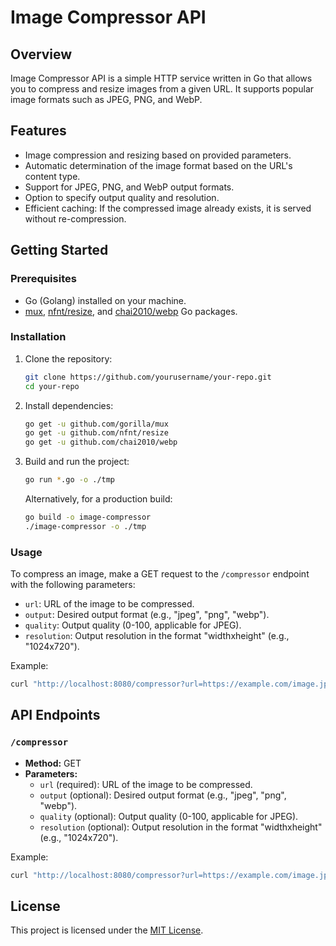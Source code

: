 # Image Compressor API

## Overview

Image Compressor API is a simple HTTP service written in Go that allows you to compress and resize images from a given URL. It supports popular image formats such as JPEG, PNG, and WebP.

## Features

- Image compression and resizing based on provided parameters.
- Automatic determination of the image format based on the URL's content type.
- Support for JPEG, PNG, and WebP output formats.
- Option to specify output quality and resolution.
- Efficient caching: If the compressed image already exists, it is served without re-compression.

## Getting Started

### Prerequisites

- Go (Golang) installed on your machine.
- [mux](https://github.com/gorilla/mux), [nfnt/resize](https://github.com/nfnt/resize), and [chai2010/webp](https://github.com/chai2010/webp) Go packages.

### Installation

1. Clone the repository:

   ```bash
   git clone https://github.com/yourusername/your-repo.git
   cd your-repo
   ```

2. Install dependencies:

   ```bash
   go get -u github.com/gorilla/mux
   go get -u github.com/nfnt/resize
   go get -u github.com/chai2010/webp
   ```

3. Build and run the project:

   ```bash
   go run *.go -o ./tmp
   ```

   Alternatively, for a production build:

   ```bash
   go build -o image-compressor
   ./image-compressor -o ./tmp
   ```

### Usage

To compress an image, make a GET request to the `/compressor` endpoint with the following parameters:

- `url`: URL of the image to be compressed.
- `output`: Desired output format (e.g., "jpeg", "png", "webp").
- `quality`: Output quality (0-100, applicable for JPEG).
- `resolution`: Output resolution in the format "widthxheight" (e.g., "1024x720").

Example:

```bash
curl "http://localhost:8080/compressor?url=https://example.com/image.jpg&output=webp&quality=80&resolution=1024x720"
```

## API Endpoints

### `/compressor`

- **Method:** GET
- **Parameters:**
  - `url` (required): URL of the image to be compressed.
  - `output` (optional): Desired output format (e.g., "jpeg", "png", "webp").
  - `quality` (optional): Output quality (0-100, applicable for JPEG).
  - `resolution` (optional): Output resolution in the format "widthxheight" (e.g., "1024x720").

Example:

```bash
curl "http://localhost:8080/compressor?url=https://example.com/image.jpg&output=webp&quality=80&resolution=1024x720"
```

## License

This project is licensed under the [MIT License](LICENSE).
